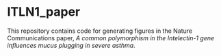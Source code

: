 # ITLN1_paper
This repository contains code for generating figures in the Nature Communications paper, _A common polymorphism in the Intelectin-1 gene influences mucus plugging in severe asthma_.
